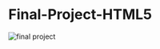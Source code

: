 # Final-Project-HTML5

![final project](https://user-images.githubusercontent.com/105879793/202219197-d857acc5-df86-48dd-b88a-b2719b89257a.png)
